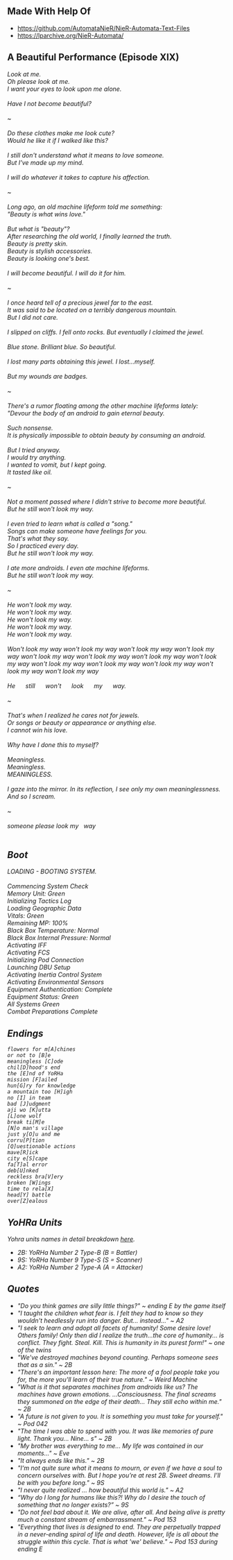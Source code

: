 ## Made With Help Of
- https://github.com/AutomataNieR/NieR-Automata-Text-Files
- https://lparchive.org/NieR-Automata/

## A Beautiful Performance (Episode XIX)

<i>Look at me.</i><br>
<i>Oh please look at me.</i><br>
<i>I want your eyes to look upon me alone.</i><br>
<br>
<i>Have I not become beautiful?</i><br>
<br>
~<br>
<br>
<i>Do these clothes make me look cute?<br>
<i>Would he like it if I walked like this?</i><br>
<br>
<i>I still don't understand what it means to love someone.</i><br>
<i>But I've made up my mind.</i><br>
<br>
<i>I will do whatever it takes to capture his affection.</i><br>
<br>
~<br>
<br>
<i>Long ago, an old machine lifeform told me something:</i><br>
<i>"Beauty is what wins love."</i><br>
<br>
<i>But what is "beauty"?</i><br>
<i>After researching the old world, I finally learned the truth.</i><br>
<i></i>Beauty is pretty skin.<br>
<i></i>Beauty is stylish accessories.<br>
<i></i>Beauty is looking one's best.<br>
<br>
<i>I will become beautiful. I will do it for him.</i><br>
<br>
~<br>
<br>
<i>I once heard tell of a precious jewel far to the east.</i><br>
<i>It was said to be located on a terribly dangerous mountain.</i><br>
<i>But I did not care.</i><br>
<br>
<i>I slipped on cliffs. I fell onto rocks. But eventually I claimed the jewel.</i><br>
<br>
<i>Blue stone. Brilliant blue. So beautiful.</i><br>
<br>
<i>I lost many parts obtaining this jewel. I lost...myself.</i><br>
<br>
<i>But my wounds are badges.</i><br>
<br>
~<br>
<br>
<i>There's a rumor floating among the other machine lifeforms lately:</i><br>
<i>"Devour the body of an android to gain eternal beauty.</i><br>
<br>
<i>Such nonsense.</i><br>
<i>It is physically impossible to obtain beauty by consuming an android.</i><br>
<br>
<i>But I tried anyway.</i><br>
<i>I would try anything.</i><br>
<i>I wanted to vomit, but I kept going.</i><br>
<i>It tasted like oil.</i><br>
<br>
~<br>
<br>
<i>Not a moment passed where I didn't strive to become more beautiful.</i><br>
<i>But he still won't look my way.</i><br>
<br>
<i>I even tried to learn what is called a "song."</i><br>
<i>Songs can make someone have feelings for you.</i><br>
<i>That's what they say.</i><br>
<i>So I practiced every day.</i><br>
<i>But he still won't look my way.</i><br>
<br>
<i>I ate more androids. I even ate machine lifeforms.</i><br>
<i>But he still won't look my way.</i><br>
<br>
~<br>
<br>
<i>He won't look my way.</i><br>
<i>He won't look my way.</i><br>
<i>He won't look my way.</i><br>
<i>He won't look my way.</i><br>
<i>He won't look my way.</i><br>
<br>
<i>Won't look my way won't look my way won't look my way won't look my way won't
look my way won't look my way won't look my way won't look my way won't look my
way won't look my way won't look my way won't look my way won't look my way</i><br>
<br>
<i>He&nbsp;&nbsp;&nbsp;&nbsp;&nbsp;&nbsp;still&nbsp;&nbsp;&nbsp;&nbsp;&nbsp;&nbsp;won't&nbsp;&nbsp;&nbsp;&nbsp;&nbsp;&nbsp;look&nbsp;&nbsp;&nbsp;&nbsp;&nbsp;&nbsp;my&nbsp;&nbsp;&nbsp;&nbsp;&nbsp;&nbsp;way.</i><br>
<br>
~<br>
<br>
<i>That's when I realized he cares not for jewels.</i><br>
<i>Or songs or beauty or appearance or anything else.</i><br>
<i>I cannot win his love.</i><br>
<br>
<i>Why have I done this to myself?</i><br>
<br>
<i>Meaningless.</i><br>
<i>Meaningless.</i><br>
<i>MEANINGLESS.</i><br>
<br>
<i>I gaze into the mirror. In its reflection, I see only my own meaninglessness. And so I scream.</i><br>
<br>
~<br>
<br>
<i>someone please look my&nbsp;&nbsp;&nbsp;way</i><br>
<br>

## Boot

LOADING - BOOTING SYSTEM.<br>
<br>
<i>
Commencing System Check<br>
Memory Unit: Green<br>
Initializing Tactics Log<br>
Loading Geographic Data<br>
Vitals: Green<br>
Remaining MP: 100%<br>
Black Box Temperature: Normal<br>
Black Box Internal Pressure: Normal<br>
Activating IFF<br>
Activating FCS<br>
Initializing Pod Connection<br>
Launching DBU Setup<br>
Activating Inertia Control System<br>
Activating Environmental Sensors<br>
Equipment Authentication: Complete<br>
Equipment Status: Green<br>
All Systems Green<br>
Combat Preparations Complete<br>
</i>


## Endings
```gql
flowers for m[A]chines
or not to [B]e
meaningless [C]ode
chil[D]hood's end
the [E]nd of YoRHa
mission [F]ailed
hun[G]ry for knowledge
a mountain too [H]igh
no [I] in team
bad [J]udgment
aji wo [K]utta
[L]one wolf
break ti[M]e
[N]o man's village
just y[O]u and me
corru[P]tion
[Q]uestionable actions
mave[R]ick
city e[S]cape
fa[T]al error
deb[U]nked
reckless bra[V]ery
broken [W]ings
time to rela[X]
head[Y] battle
over[Z]ealous
```

## YoHRa Units
Yohra units names in detail breakdown [here](https://nier.fandom.com/wiki/YoRHa).

- 2B: YoRHa Number 2 Type-B (B = Battler)
- 9S: YoRHa Number 9 Type-S (S = Scanner)
- A2: YoRHa Number 2 Type-A (A = Attacker)

## Quotes
- "Do you think games are silly little things?" ~ ending E by the game itself
- "I taught the children what fear is. I felt they had to know so they wouldn't heedlessly run into danger. But... instead..." ~ A2
- "I seek to learn and adopt all facets of humanity! Some desire love! Others family! Only then did I realize the truth...the core of humanity... is conflict. They fight. Steal. Kill. This is humanity in its purest form!" ~ one of the twins
- "We've destroyed machines beyond counting. Perhaps someone sees that as a sin." ~ 2B
- "There's an important lesson here: The more of a fool people take you for, the more you'll learn of their true nature." ~ Weird Machine
- "What is it that separates machines from androids like us? The machines have grown emotions. ...Consciousness. The final screams they summoned on the edge of their death... They still echo within me." ~ 2B
- "A future is not given to you. It is something you must take for yourself." ~ Pod 042
- "The time I was able to spend with you. It was like memories of pure light. Thank you... Nine... s" ~ 2B
- "My brother was everything to me... My life was contained in our moments..." ~ Eve
- "It always ends like this." ~ 2B
- "I‘m not quite sure what it means to mourn, or even if we have a soul to concern ourselves with. But I hope you’re at rest 2B. Sweet dreams. I’ll be with you before long." ~ 9S
- "I never quite realized ... how beautiful this world is." ~ A2
- “Why do I long for humans like this?! Why do I desire the touch of something that no longer exists?” ~ 9S
- "Do not feel bad about it. We are alive, after all. And being alive is pretty much a constant stream of embarrassment." ~ Pod 153
- "Everything that lives is designed to end. They are perpetually trapped in a never-ending spiral of life and death. However, life is all about the struggle within this cycle. That is what 'we' believe." ~ Pod 153 during ending E 

